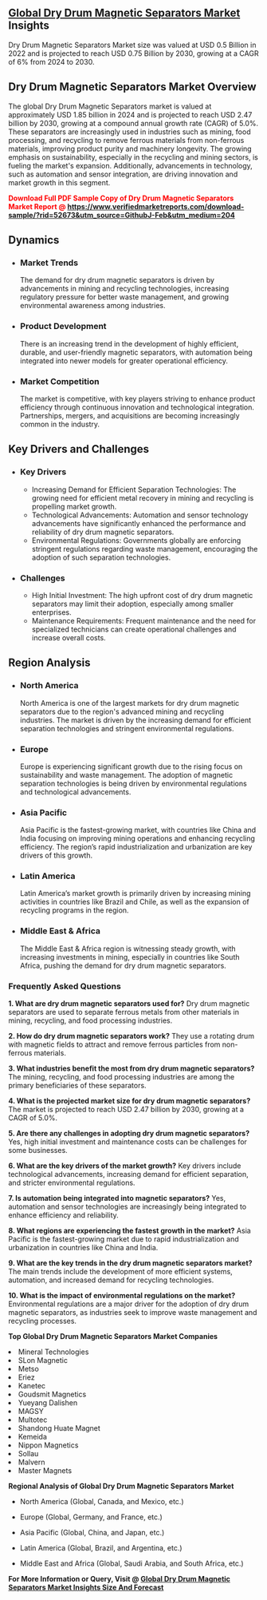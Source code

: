 <h2><a href="https://www.verifiedmarketreports.com/download-sample/?rid=52673&amp;utm_source=GithubJ&amp;utm_medium=204" target="_blank">Global Dry Drum Magnetic Separators Market</a> Insights</h2><p>Dry Drum Magnetic Separators Market size was valued at USD 0.5 Billion in 2022 and is projected to reach USD 0.75 Billion by 2030, growing at a CAGR of 6% from 2024 to 2030.</p><p> <h2>Dry Drum Magnetic Separators Market Overview</h2> <p>The global Dry Drum Magnetic Separators market is valued at approximately USD 1.85 billion in 2024 and is projected to reach USD 2.47 billion by 2030, growing at a compound annual growth rate (CAGR) of 5.0%. These separators are increasingly used in industries such as mining, food processing, and recycling to remove ferrous materials from non-ferrous materials, improving product purity and machinery longevity. The growing emphasis on sustainability, especially in the recycling and mining sectors, is fueling the market's expansion. Additionally, advancements in technology, such as automation and sensor integration, are driving innovation and market growth in this segment.</p> <p><strong><p><span class=""><span style="color: #ff0000;"><strong>Download Full PDF Sample Copy of Dry Drum Magnetic Separators Market Report</strong> @ </span><a href="https://www.verifiedmarketreports.com/download-sample/?rid=52673&amp;utm_source=GithubJ-Feb&amp;utm_medium=204" target="_blank">https://www.verifiedmarketreports.com/download-sample/?rid=52673&amp;utm_source=GithubJ-Feb&amp;utm_medium=204</a></span></p></strong></p> <h2>Dynamics</h2> <ul> <li><h3>Market Trends</h3> The demand for dry drum magnetic separators is driven by advancements in mining and recycling technologies, increasing regulatory pressure for better waste management, and growing environmental awareness among industries.</li> <li><h3>Product Development</h3> There is an increasing trend in the development of highly efficient, durable, and user-friendly magnetic separators, with automation being integrated into newer models for greater operational efficiency.</li> <li><h3>Market Competition</h3> The market is competitive, with key players striving to enhance product efficiency through continuous innovation and technological integration. Partnerships, mergers, and acquisitions are becoming increasingly common in the industry.</li> </ul> <h2>Key Drivers and Challenges</h2> <ul> <li><h3>Key Drivers</h3> <ul> <li>Increasing Demand for Efficient Separation Technologies: The growing need for efficient metal recovery in mining and recycling is propelling market growth.</li> <li>Technological Advancements: Automation and sensor technology advancements have significantly enhanced the performance and reliability of dry drum magnetic separators.</li> <li>Environmental Regulations: Governments globally are enforcing stringent regulations regarding waste management, encouraging the adoption of such separation technologies.</li> </ul> </li> <li><h3>Challenges</h3> <ul> <li>High Initial Investment: The high upfront cost of dry drum magnetic separators may limit their adoption, especially among smaller enterprises.</li> <li>Maintenance Requirements: Frequent maintenance and the need for specialized technicians can create operational challenges and increase overall costs.</li> </ul> </li> </ul> <h2>Region Analysis</h2> <ul> <li><h3>North America</h3> North America is one of the largest markets for dry drum magnetic separators due to the region's advanced mining and recycling industries. The market is driven by the increasing demand for efficient separation technologies and stringent environmental regulations.</li> <li><h3>Europe</h3> Europe is experiencing significant growth due to the rising focus on sustainability and waste management. The adoption of magnetic separation technologies is being driven by environmental regulations and technological advancements.</li> <li><h3>Asia Pacific</h3> Asia Pacific is the fastest-growing market, with countries like China and India focusing on improving mining operations and enhancing recycling efficiency. The region’s rapid industrialization and urbanization are key drivers of this growth.</li> <li><h3>Latin America</h3> Latin America’s market growth is primarily driven by increasing mining activities in countries like Brazil and Chile, as well as the expansion of recycling programs in the region.</li> <li><h3>Middle East & Africa</h3> The Middle East & Africa region is witnessing steady growth, with increasing investments in mining, especially in countries like South Africa, pushing the demand for dry drum magnetic separators.</li> </ul> <h3>Frequently Asked Questions</h3> <p><strong>1. What are dry drum magnetic separators used for?</strong> Dry drum magnetic separators are used to separate ferrous metals from other materials in mining, recycling, and food processing industries.</p> <p><strong>2. How do dry drum magnetic separators work?</strong> They use a rotating drum with magnetic fields to attract and remove ferrous particles from non-ferrous materials.</p> <p><strong>3. What industries benefit the most from dry drum magnetic separators?</strong> The mining, recycling, and food processing industries are among the primary beneficiaries of these separators.</p> <p><strong>4. What is the projected market size for dry drum magnetic separators?</strong> The market is projected to reach USD 2.47 billion by 2030, growing at a CAGR of 5.0%.</p> <p><strong>5. Are there any challenges in adopting dry drum magnetic separators?</strong> Yes, high initial investment and maintenance costs can be challenges for some businesses.</p> <p><strong>6. What are the key drivers of the market growth?</strong> Key drivers include technological advancements, increasing demand for efficient separation, and stricter environmental regulations.</p> <p><strong>7. Is automation being integrated into magnetic separators?</strong> Yes, automation and sensor technologies are increasingly being integrated to enhance efficiency and reliability.</p> <p><strong>8. What regions are experiencing the fastest growth in the market?</strong> Asia Pacific is the fastest-growing market due to rapid industrialization and urbanization in countries like China and India.</p> <p><strong>9. What are the key trends in the dry drum magnetic separators market?</strong> The main trends include the development of more efficient systems, automation, and increased demand for recycling technologies.</p> <p><strong>10. What is the impact of environmental regulations on the market?</strong> Environmental regulations are a major driver for the adoption of dry drum magnetic separators, as industries seek to improve waste management and recycling processes.</p> </p><p><strong>Top Global Dry Drum Magnetic Separators Market Companies</strong></p><div data-test-id=""><p><li>Mineral Technologies</li><li> SLon Magnetic</li><li> Metso</li><li> Eriez</li><li> Kanetec</li><li> Goudsmit Magnetics</li><li> Yueyang Dalishen</li><li> MAGSY</li><li> Multotec</li><li> Shandong Huate Magnet</li><li> Kemeida</li><li> Nippon Magnetics</li><li> Sollau</li><li> Malvern</li><li> Master Magnets</li></p><div><strong>Regional Analysis of&nbsp;Global Dry Drum Magnetic Separators Market</strong></div><ul><li dir="ltr"><p dir="ltr">North America&nbsp;(Global, Canada, and Mexico, etc.)</p></li><li dir="ltr"><p dir="ltr">Europe (Global, Germany, and France, etc.)</p></li><li dir="ltr"><p dir="ltr">Asia Pacific&nbsp;(Global, China, and Japan, etc.)</p></li><li dir="ltr"><p dir="ltr">Latin America&nbsp;(Global, Brazil, and Argentina, etc.)</p></li><li dir="ltr">Middle East and Africa&nbsp;(Global, Saudi Arabia, and South Africa, etc.)</li></ul><p><strong>For More Information or Query, Visit @&nbsp;</strong><strong><a href="https://www.verifiedmarketreports.com/product/global-dry-drum-magnetic-separators-market-2019-by-manufacturers-regions-type-and-application-forecast-to-2024/?utm_source=GithubJ&amp;utm_medium=204" target="_blank">Global Dry Drum Magnetic Separators Market Insights Size And Forecast</a></strong></p></div>
